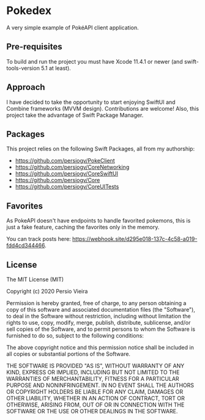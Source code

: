 # Pokedex

A very simple example of PokéAPI client application.

## Pre-requisites

To build and run the project you must have Xcode 11.4.1 or newer (and swift-tools-version 5.1 at least).

## Approach

I have decided to take the opportunity to start enjoying SwiftUI and Combine frameworks (MVVM design). Contributions are welcome!
Also, this project take the advantage of Swift Package Manager.

## Packages

This project relies on the following Swift Packages, all from my authorship:

- https://github.com/persiogv/PokeClient
- https://github.com/persiogv/CoreNetworking
- https://github.com/persiogv/CoreSwiftUI
- https://github.com/persiogv/Core
- https://github.com/persiogv/CoreUITests

## Favorites

As PokeAPI doesn't have endpoints to handle favorited pokemons, this is just a fake feature, caching the favorites only in the memory.

You can track posts here: https://webhook.site/d295e018-137c-4c58-a019-fdd4cd344466.

## License

The MIT License (MIT)

Copyright (c) 2020 Persio Vieira

Permission is hereby granted, free of charge, to any person obtaining a copy of
this software and associated documentation files (the "Software"), to deal in
the Software without restriction, including without limitation the rights to
use, copy, modify, merge, publish, distribute, sublicense, and/or sell copies of
the Software, and to permit persons to whom the Software is furnished to do so,
subject to the following conditions:

The above copyright notice and this permission notice shall be included in all
copies or substantial portions of the Software.

THE SOFTWARE IS PROVIDED "AS IS", WITHOUT WARRANTY OF ANY KIND, EXPRESS OR
IMPLIED, INCLUDING BUT NOT LIMITED TO THE WARRANTIES OF MERCHANTABILITY, FITNESS
FOR A PARTICULAR PURPOSE AND NONINFRINGEMENT. IN NO EVENT SHALL THE AUTHORS OR
COPYRIGHT HOLDERS BE LIABLE FOR ANY CLAIM, DAMAGES OR OTHER LIABILITY, WHETHER
IN AN ACTION OF CONTRACT, TORT OR OTHERWISE, ARISING FROM, OUT OF OR IN
CONNECTION WITH THE SOFTWARE OR THE USE OR OTHER DEALINGS IN THE SOFTWARE.
